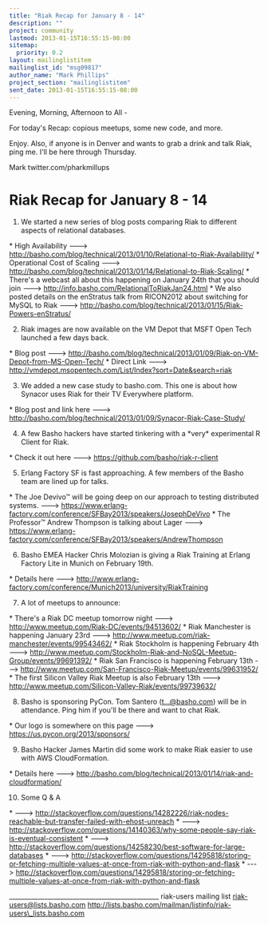 ```yaml
---
title: "Riak Recap for January 8 - 14"
description: ""
project: community
lastmod: 2013-01-15T16:55:15-08:00
sitemap:
  priority: 0.2
layout: mailinglistitem
mailinglist_id: "msg09817"
author_name: "Mark Phillips"
project_section: "mailinglistitem"
sent_date: 2013-01-15T16:55:15-08:00
---
```



Evening, Morning, Afternoon to All -

For today's Recap: copious meetups, some new code, and more.

Enjoy. Also, if anyone is in Denver and wants to grab a drink and talk
Riak, ping me. I'll be here through Thursday.

Mark
twitter.com/pharkmillups

Riak Recap for January 8 - 14
======================

1) We started a new series of blog posts comparing Riak to different
aspects of relational databases.

\* High Availability --->
http://basho.com/blog/technical/2013/01/10/Relational-to-Riak-Availability/
\* Operational Cost of Scaling --->
http://basho.com/blog/technical/2013/01/14/Relational-to-Riak-Scaling/
\* There's a webcast all about this happening on January 24th that you
should join ---> http://info.basho.com/RelationalToRiakJan24.html
\* We also posted details on the enStratus talk from RICON2012 about
switching for MySQL to Riak --->
http://basho.com/blog/technical/2013/01/15/Riak-Powers-enStratus/

2) Riak images are now available on the VM Depot that MSFT Open Tech
launched a few days back.

\* Blog post --->
http://basho.com/blog/technical/2013/01/09/Riak-on-VM-Depot-from-MS-Open-Tech/
\* Direct Link --->
http://vmdepot.msopentech.com/List/Index?sort=Date&search=riak

3) We added a new case study to basho.com. This one is about how
Synacor uses Riak for their TV Everywhere platform.

\* Blog post and link here --->
http://basho.com/blog/technical/2013/01/09/Synacor-Riak-Case-Study/

4) A few Basho hackers have started tinkering with a \*very\*
experimental R Client for Riak.

\* Check it out here ---> https://github.com/basho/riak-r-client

5) Erlang Factory SF is fast approaching. A few members of the Basho
team are lined up for talks.

\* The Joe Devivo™ will be going deep on our approach to testing
distributed systems. --->
https://www.erlang-factory.com/conference/SFBay2013/speakers/JosephDeVivo
\* The Professor™ Andrew Thompson is talking about Lager --->
https://www.erlang-factory.com/conference/SFBay2013/speakers/AndrewThompson

6) Basho EMEA Hacker Chris Molozian is giving a Riak Training at
Erlang Factory Lite in Munich on February 19th.

\* Details here --->
http://www.erlang-factory.com/conference/Munich2013/university/RiakTraining

7) A lot of meetups to announce:
 
\* There's a Riak DC meetup tomorrow night --->
http://www.meetup.com/Riak-DC/events/94513602/
\* Riak Manchester is happening January 23rd --->
http://www.meetup.com/riak-manchester/events/99543462/
\* Riak Stockholm is happening February 4th --->
http://www.meetup.com/Stockholm-Riak-and-NoSQL-Meetup-Group/events/99691392/
\* Riak San Francisco is happening February 13th --->
http://www.meetup.com/San-Francisco-Riak-Meetup/events/99631952/
\* The first Silicon Valley Riak Meetup is also February 13th --->
http://www.meetup.com/Silicon-Valley-Riak/events/99739632/

8) Basho is sponsoring PyCon. Tom Santero (t...@basho.com) will be in
attendance. Ping him if you'll be there and want to chat Riak.

\* Our logo is somewhere on this page ---> https://us.pycon.org/2013/sponsors/

9) Basho Hacker James Martin did some work to make Riak easier to use
with AWS CloudFormation.

\* Details here --->
http://basho.com/blog/technical/2013/01/14/riak-and-cloudformation/

10) Some Q & A

\* ---> 
http://stackoverflow.com/questions/14282226/riak-nodes-reachable-but-transfer-failed-with-ehost-unreach
\* ---> 
http://stackoverflow.com/questions/14140363/why-some-people-say-riak-is-eventual-consistent
\* ---> 
http://stackoverflow.com/questions/14258230/best-software-for-large-databases
\* ---> 
http://stackoverflow.com/questions/14295818/storing-or-fetching-multiple-values-at-once-from-riak-with-python-and-flask
\* ---> 
http://stackoverflow.com/questions/14295818/storing-or-fetching-multiple-values-at-once-from-riak-with-python-and-flask

\_\_\_\_\_\_\_\_\_\_\_\_\_\_\_\_\_\_\_\_\_\_\_\_\_\_\_\_\_\_\_\_\_\_\_\_\_\_\_\_\_\_\_\_\_\_\_
riak-users mailing list
riak-users@lists.basho.com
http://lists.basho.com/mailman/listinfo/riak-users\_lists.basho.com

